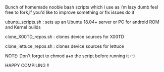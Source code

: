 Bunch of homemade noobie bash scripts which i use as i'm lazy dumb
feel free to fork,if you'd like to improve something or fix issues do it

ubuntu_scripts.sh : sets up an Ubuntu 18.04+ server or PC for android ROM and Kernel builds

clone_X00TD_repos.sh : clones device sources for X00TD

clone_lettuce_repos.sh : clones device sources for lettuce

NOTE: Don't forget to chmod a+x the script before running it :-) 

HAPPY COMPILING !!
